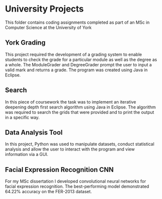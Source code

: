 # University Projects

This folder contains coding assignments completed as part of an MSc in Computer Science at the University of York

## York Grading
This project required the development of a grading system to enable students to check the grade for a particular module as well as the degree as a whole. The ModuleGrader and DegreeGrader prompt the user to input a valid mark and returns a grade. The program was created using Java in Eclipse.

## Search
In this piece of coursework the task was to implement an iterative deepening depth first search algorithm using Java in Eclipse. The algorithm was required to search the grids that were provided and to print the output in a specific way.

## Data Analysis Tool
In this project, Python was used to manipulate datasets, conduct statistical analysis and allow the user to interact with the program and view information via a GUI.

## Facial Expression Recognition CNN
For my MSc dissertation I developed convolutional neural networks for facial expression recognition. The best-performing model demonstrated 64.22% accuracy on the FER-2013 dataset.
